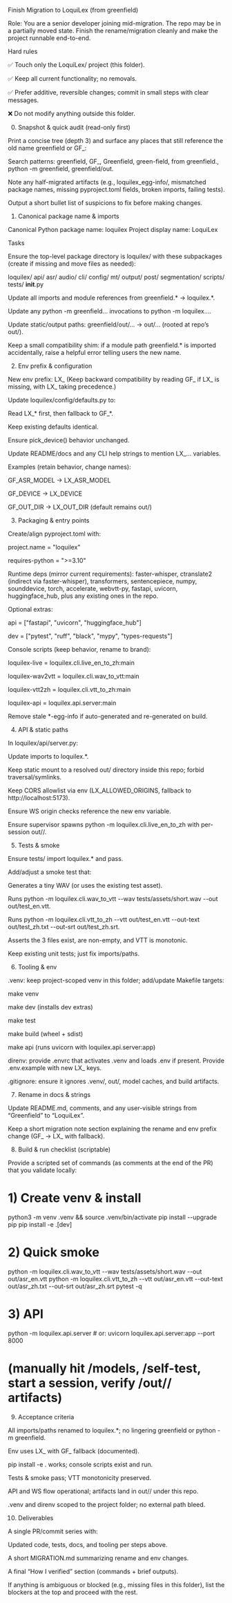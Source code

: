 Finish Migration to LoquiLex (from greenfield)

Role: You are a senior developer joining mid-migration. The repo may be in a partially moved state. Finish the rename/migration cleanly and make the project runnable end-to-end.

Hard rules

✅ Touch only the LoquiLex/ project (this folder).

✅ Keep all current functionality; no removals.

✅ Prefer additive, reversible changes; commit in small steps with clear messages.

❌ Do not modify anything outside this folder.

0) Snapshot & quick audit (read-only first)

Print a concise tree (depth 3) and surface any places that still reference the old name greenfield or GF_:

Search patterns: greenfield, GF_, Greenfield, green-field, from greenfield., python -m greenfield, greenfield/out.

Note any half-migrated artifacts (e.g., loquilex_egg-info/, mismatched package names, missing pyproject.toml fields, broken imports, failing tests).

Output a short bullet list of suspicions to fix before making changes.

1) Canonical package name & imports

Canonical Python package name: loquilex
Project display name: LoquiLex

Tasks

Ensure the top-level package directory is loquilex/ with these subpackages (create if missing and move files as needed):

loquilex/
  api/
  asr/
  audio/
  cli/
  config/
  mt/
  output/
  post/
  segmentation/
  scripts/
  tests/
  __init__.py


Update all imports and module references from greenfield.* → loquilex.*.

Update any python -m greenfield... invocations to python -m loquilex....

Update static/output paths: greenfield/out/... → out/... (rooted at repo’s out/).

Keep a small compatibility shim: if a module path greenfield.* is imported accidentally, raise a helpful error telling users the new name.

2) Env prefix & configuration

New env prefix: LX_
(Keep backward compatibility by reading GF_ if LX_ is missing, with LX_ taking precedence.)

Update loquilex/config/defaults.py to:

Read LX_* first, then fallback to GF_*.

Keep existing defaults identical.

Ensure pick_device() behavior unchanged.

Update README/docs and any CLI help strings to mention LX_... variables.

Examples (retain behavior, change names):

GF_ASR_MODEL → LX_ASR_MODEL

GF_DEVICE → LX_DEVICE

GF_OUT_DIR → LX_OUT_DIR (default remains out/)

3) Packaging & entry points

Create/align pyproject.toml with:

project.name = "loquilex"

requires-python = ">=3.10"

Runtime deps (mirror current requirements): faster-whisper, ctranslate2 (indirect via faster-whisper), transformers, sentencepiece, numpy, sounddevice, torch, accelerate, webvtt-py, fastapi, uvicorn, huggingface_hub, plus any existing ones in the repo.

Optional extras:

api = ["fastapi", "uvicorn", "huggingface_hub"]

dev = ["pytest", "ruff", "black", "mypy", "types-requests"]

Console scripts (keep behavior, rename to brand):

loquilex-live = loquilex.cli.live_en_to_zh:main

loquilex-wav2vtt = loquilex.cli.wav_to_vtt:main

loquilex-vtt2zh = loquilex.cli.vtt_to_zh:main

loquilex-api = loquilex.api.server:main

Remove stale *-egg-info if auto-generated and re-generated on build.

4) API & static paths

In loquilex/api/server.py:

Update imports to loquilex.*.

Keep static mount to a resolved out/ directory inside this repo; forbid traversal/symlinks.

Keep CORS allowlist via env (LX_ALLOWED_ORIGINS, fallback to http://localhost:5173).

Ensure WS origin checks reference the new env variable.

Ensure supervisor spawns python -m loquilex.cli.live_en_to_zh with per-session out/<sid>/.

5) Tests & smoke

Ensure tests/ import loquilex.* and pass.

Add/adjust a smoke test that:

Generates a tiny WAV (or uses the existing test asset).

Runs python -m loquilex.cli.wav_to_vtt --wav tests/assets/short.wav --out out/test_en.vtt.

Runs python -m loquilex.cli.vtt_to_zh --vtt out/test_en.vtt --out-text out/test_zh.txt --out-srt out/test_zh.srt.

Asserts the 3 files exist, are non-empty, and VTT is monotonic.

Keep existing unit tests; just fix imports/paths.

6) Tooling & env

.venv: keep project-scoped venv in this folder; add/update Makefile targets:

make venv

make dev (installs dev extras)

make test

make build (wheel + sdist)

make api (runs uvicorn with loquilex.api.server:app)

direnv: provide .envrc that activates .venv and loads .env if present. Provide .env.example with new LX_ keys.

.gitignore: ensure it ignores .venv/, out/, model caches, and build artifacts.

7) Rename in docs & strings

Update README.md, comments, and any user-visible strings from “Greenfield” to “LoquiLex”.

Keep a short migration note section explaining the rename and env prefix change (GF_ → LX_ with fallback).

8) Build & run checklist (scriptable)

Provide a scripted set of commands (as comments at the end of the PR) that you validate locally:

# 1) Create venv & install
python3 -m venv .venv && source .venv/bin/activate
pip install --upgrade pip
pip install -e .[dev]

# 2) Quick smoke
python -m loquilex.cli.wav_to_vtt --wav tests/assets/short.wav --out out/asr_en.vtt
python -m loquilex.cli.vtt_to_zh --vtt out/asr_en.vtt --out-text out/asr_zh.txt --out-srt out/asr_zh.srt
pytest -q

# 3) API
python -m loquilex.api.server  # or: uvicorn loquilex.api.server:app --port 8000
# (manually hit /models, /self-test, start a session, verify /out/<sid>/ artifacts)

9) Acceptance criteria

All imports/paths renamed to loquilex.*; no lingering greenfield or python -m greenfield.

Env uses LX_ with GF_ fallback (documented).

pip install -e . works; console scripts exist and run.

Tests & smoke pass; VTT monotonicity preserved.

API and WS flow operational; artifacts land in out/<sid>/ under this repo.

.venv and direnv scoped to the project folder; no external path bleed.

10) Deliverables

A single PR/commit series with:

Updated code, tests, docs, and tooling per steps above.

A short MIGRATION.md summarizing rename and env changes.

A final “How I verified” section (commands + brief outputs).

If anything is ambiguous or blocked (e.g., missing files in this folder), list the blockers at the top and proceed with the rest.
